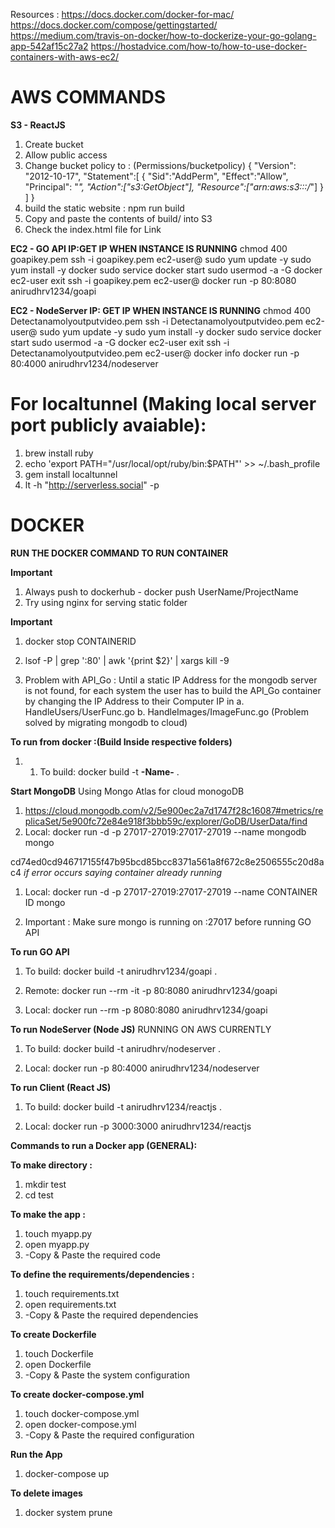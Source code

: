 Resources :
https://docs.docker.com/docker-for-mac/
https://docs.docker.com/compose/gettingstarted/
https://medium.com/travis-on-docker/how-to-dockerize-your-go-golang-app-542af15c27a2
https://hostadvice.com/how-to/how-to-use-docker-containers-with-aws-ec2/

# AWS COMMANDS
**S3 - ReactJS**
1. Create bucket
2. Allow public access
3. Change bucket policy to : (Permissions/bucketpolicy)
{
  "Version": "2012-10-17",
  "Statement":[
    {
      "Sid":"AddPerm",
      "Effect":"Allow",
      "Principal": "*",
      "Action":["s3:GetObject"],
      "Resource":["arn:aws:s3:::<BUCKET-NAME>/*"]
    }
  ]
}
4. build the static website :
npm run build
5. Copy and paste the contents of build/ into S3
6. Check the index.html file for Link

**EC2 - GO API IP:GET IP WHEN INSTANCE IS RUNNING**
chmod 400 goapikey.pem
ssh -i goapikey.pem ec2-user@<IP-Address>
sudo yum update -y
sudo yum install -y docker
sudo service docker start
sudo usermod -a -G docker ec2-user
exit
ssh -i goapikey.pem ec2-user@<IP-Address>
docker run -p 80:8080 anirudhrv1234/goapi

**EC2 - NodeServer IP: GET IP WHEN INSTANCE IS RUNNING**
chmod 400 Detectanamolyoutputvideo.pem
ssh -i Detectanamolyoutputvideo.pem ec2-user@<IP-Address>
sudo yum update -y
sudo yum install -y docker
sudo service docker start
sudo usermod -a -G docker ec2-user
exit
ssh -i Detectanamolyoutputvideo.pem ec2-user@<IP-Address>
docker info
docker run -p 80:4000 anirudhrv1234/nodeserver

# For localtunnel (Making local server port publicly avaiable):
1. brew install ruby
2. echo 'export PATH="/usr/local/opt/ruby/bin:$PATH"' >> ~/.bash_profile
3. gem install localtunnel
4. lt -h "http://serverless.social" -p <port number>

# DOCKER
**RUN THE DOCKER COMMAND TO RUN CONTAINER**

**Important**
1. Always push to dockerhub - docker push UserName/ProjectName
1. Try using nginx for serving static folder

**Important**
1. docker stop CONTAINERID

2. lsof -P | grep ':80' | awk '{print $2}' | xargs kill -9

3. Problem with API_Go : Until a static IP Address for the mongodb server is not found, for each system
the user has to build the API_Go container by changing the IP Address to their Computer IP in
  a. HandleUsers/UserFunc.go
  b. HandleImages/ImageFunc.go
  (Problem solved by migrating mongodb to cloud)

**To run from docker  :(Build Inside respective folders)**
1. 1. To build: docker build -t **-Name-** .


**Start MongoDB**
Using Mongo Atlas for cloud monogoDB
1. https://cloud.mongodb.com/v2/5e900ec2a7d1747f28c16087#metrics/replicaSet/5e900fc72e84e918f3bbb59c/explorer/GoDB/UserData/find
1. Local: docker run -d -p 27017-27019:27017-27019 --name mongodb mongo

cd74ed0cd946717155f47b95bcd85bcc8371a561a8f672c8e2506555c20d8ac4
*if error occurs saying container already running*

1. Local: docker run -d -p 27017-27019:27017-27019 --name CONTAINER ID mongo

2. Important : Make sure mongo is running on <ip-address>:27017 before running GO API

**To run GO API**
1. To build: docker build -t anirudhrv1234/goapi .

2. Remote: docker run --rm -it -p 80:8080 anirudhrv1234/goapi

3. Local: docker run --rm -p 8080:8080 anirudhrv1234/goapi

**To run NodeServer (Node JS)** RUNNING ON AWS CURRENTLY
1. To build: docker build -t anirudhrv/nodeserver .

2. Local: docker run -p 80:4000 anirudhrv1234/nodeserver

**To run Client (React JS)**
1. To build: docker build -t anirudhrv1234/reactjs .

2. Local: docker run -p 3000:3000 anirudhrv1234/reactjs

**Commands to run a Docker app (GENERAL):**

**To make directory :**
1. mkdir test
2. cd test

**To make the app :**
1. touch myapp.py
2. open myapp.py
3. -Copy & Paste the required code

**To define the requirements/dependencies :**
1. touch requirements.txt
2. open requirements.txt
3. -Copy & Paste the required dependencies

**To create Dockerfile**
1. touch Dockerfile
2. open Dockerfile
3. -Copy & Paste the system configuration

**To create docker-compose.yml**
1. touch docker-compose.yml
2. open docker-compose.yml
3. -Copy & Paste the required configuration

**Run the App**
1. docker-compose up

**To delete images**
1. docker system prune
